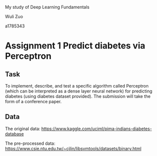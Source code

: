 My study of Deep Learning Fundamentals

Wuli Zuo

a1785343

# Assignment 1 Predict diabetes via Perceptron

## Task

To implement, describe, and test a specific algorithm called Perceptron (which can be interpreted as a dense layer neural network) for predicting diabetes (using diabetes dataset provided). The submission will take the form of a conference paper.

## Data

The original data: https://www.kaggle.com/uciml/pima-indians-diabetes-database

The pre-processed data: https://www.csie.ntu.edu.tw/~cjlin/libsvmtools/datasets/binary.html

